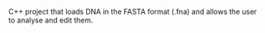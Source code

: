 C++ project that loads DNA in the FASTA format (.fna) and allows the user to analyse and edit them.


